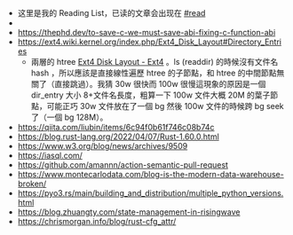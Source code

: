 - 这里是我的 Reading List，已读的文章会出现在 [#read]([[read]])
-
- https://thephd.dev/to-save-c-we-must-save-abi-fixing-c-function-abi
- https://ext4.wiki.kernel.org/index.php/Ext4_Disk_Layout#Directory_Entries
	- 兩層的 htree [Ext4 Disk Layout - Ext4](https://ext4.wiki.kernel.org/index.php/Ext4_Disk_Layout#Directory_Entries) 。ls (readdir) 的時候沒有文件名 hash ，所以應該是直接線性遍歷 htree 的子節點，和 htree 的中間節點無關了（直接跳過）。我猜 30w 很快而 100w 很慢這現象的原因是一個 dir_entry 大小 8+文件名長度，粗算一下 100w 文件大概 20M 的葉子節點，可能正巧 30w 文件放在了一個 bg 然後 100w 文件的時候跨 bg seek 了（一個 bg 128M）。
- https://qiita.com/liubin/items/6c94f0b61f746c08b74c
- https://blog.rust-lang.org/2022/04/07/Rust-1.60.0.html
- https://www.w3.org/blog/news/archives/9509
- https://iasql.com/
- https://github.com/amannn/action-semantic-pull-request
- https://www.montecarlodata.com/blog-is-the-modern-data-warehouse-broken/
- https://pyo3.rs/main/building_and_distribution/multiple_python_versions.html
- https://blog.zhuangty.com/state-management-in-risingwave
- https://chrismorgan.info/blog/rust-cfg_attr/